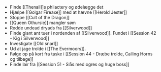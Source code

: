 * Finde [[Thenall]]s philactery og ødelægge det
* Hjælpe [[Golgar Fireaxe]] med at hævne [[Herold Jester]]
* Stoppe [[Cult of the Dragon]]
* [[Queen Othursie]] mangler søm
* Redde undead dryads fra [[Silverwood]]
* Finde giant ant tuer i nordenden af [[Silverwood]]. Fundet i [[Session 42 - Kig i Silverwood]]
* Investigate [[Old snarl]]
* Ud at jage trolde i [[The Evermoors]].
* Følge op på kort fra taske i [[Session 44 - Dræbe trolde, Calling Horns og tilbage]]
* Finde lair fra [[Session 51 - Slås med ogres og huge boss]]